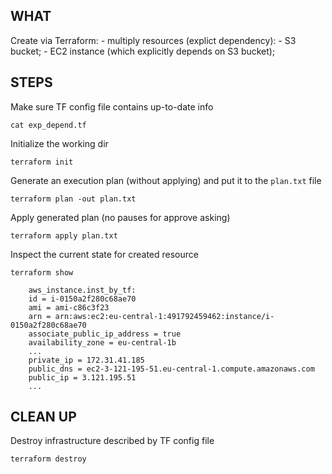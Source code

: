 
## WHAT

Create via Terraform:
    - multiply resources (explict dependency):
        - S3 bucket;
        - EC2 instance (which explicitly depends on S3 bucket);


## STEPS

Make sure TF config file contains up-to-date info
```
cat exp_depend.tf
```

Initialize the working dir
```
terraform init
```

Generate an execution plan (without applying) and put it to the `plan.txt` file
```
terraform plan -out plan.txt
```

Apply generated plan (no pauses for approve asking)
```
terraform apply plan.txt
```

Inspect the current state for created resource
```
terraform show

    aws_instance.inst_by_tf:
    id = i-0150a2f280c68ae70
    ami = ami-c86c3f23
    arn = arn:aws:ec2:eu-central-1:491792459462:instance/i-0150a2f280c68ae70
    associate_public_ip_address = true
    availability_zone = eu-central-1b
    ...
    private_ip = 172.31.41.185
    public_dns = ec2-3-121-195-51.eu-central-1.compute.amazonaws.com
    public_ip = 3.121.195.51
    ...
```


## CLEAN UP

Destroy infrastructure described by TF config file
```
terraform destroy
```




